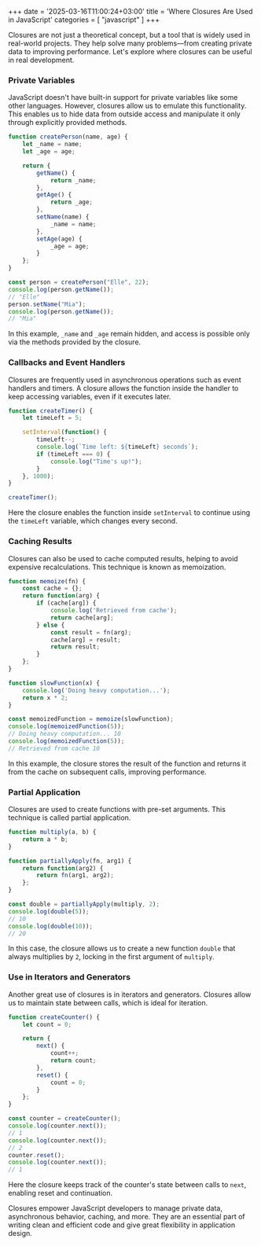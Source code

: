 
+++
date = '2025-03-16T11:00:24+03:00'
title = 'Where Closures Are Used in JavaScript'
categories = [ "javascript" ]
+++

Closures are not just a theoretical concept, but a tool that is widely used in real-world projects. They help solve many problems—from creating private data to improving performance. Let's explore where closures can be useful in real development.

### Private Variables

JavaScript doesn't have built-in support for private variables like some other languages. However, closures allow us to emulate this functionality. This enables us to hide data from outside access and manipulate it only through explicitly provided methods.

```js
function createPerson(name, age) {
    let _name = name;  
    let _age = age;    

    return {
        getName() {
            return _name;
        },
        getAge() {
            return _age;
        },
        setName(name) {
            _name = name;
        },
        setAge(age) {
            _age = age;
        }
    };
}

const person = createPerson("Elle", 22);
console.log(person.getName()); 
// "Elle"
person.setName("Mia");
console.log(person.getName()); 
// "Mia"
```

In this example, `_name` and `_age` remain hidden, and access is possible only via the methods provided by the closure.

### Callbacks and Event Handlers

Closures are frequently used in asynchronous operations such as event handlers and timers. A closure allows the function inside the handler to keep accessing variables, even if it executes later.

```js
function createTimer() {
    let timeLeft = 5;

    setInterval(function() {
        timeLeft--;  
        console.log(`Time left: ${timeLeft} seconds`);
        if (timeLeft === 0) {
            console.log("Time's up!");
        }
    }, 1000);
}

createTimer();
```

Here the closure enables the function inside `setInterval` to continue using the `timeLeft` variable, which changes every second.

### Caching Results

Closures can also be used to cache computed results, helping to avoid expensive recalculations. This technique is known as memoization.

```js
function memoize(fn) {
    const cache = {};
    return function(arg) {
        if (cache[arg]) {
            console.log('Retrieved from cache');
            return cache[arg];
        } else {
            const result = fn(arg);
            cache[arg] = result;
            return result;
        }
    };
}

function slowFunction(x) {
    console.log('Doing heavy computation...');
    return x * 2;
}

const memoizedFunction = memoize(slowFunction);
console.log(memoizedFunction(5)); 
// Doing heavy computation... 10
console.log(memoizedFunction(5)); 
// Retrieved from cache 10
```

In this example, the closure stores the result of the function and returns it from the cache on subsequent calls, improving performance.

### Partial Application

Closures are used to create functions with pre-set arguments. This technique is called partial application.

```js
function multiply(a, b) {
    return a * b;
}

function partiallyApply(fn, arg1) {
    return function(arg2) {
        return fn(arg1, arg2);
    };
}

const double = partiallyApply(multiply, 2);
console.log(double(5));  
// 10
console.log(double(10)); 
// 20
```

In this case, the closure allows us to create a new function `double` that always multiplies by `2`, locking in the first argument of `multiply`.

### Use in Iterators and Generators

Another great use of closures is in iterators and generators. Closures allow us to maintain state between calls, which is ideal for iteration.

```js
function createCounter() {
    let count = 0;

    return {
        next() {
            count++;
            return count;
        },
        reset() {
            count = 0;
        }
    };
}

const counter = createCounter();
console.log(counter.next()); 
// 1
console.log(counter.next()); 
// 2
counter.reset();
console.log(counter.next()); 
// 1
```

Here the closure keeps track of the counter's state between calls to `next`, enabling reset and continuation.

Closures empower JavaScript developers to manage private data, asynchronous behavior, caching, and more. They are an essential part of writing clean and efficient code and give great flexibility in application design.
